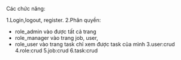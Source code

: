 Các chức năng: 

1.Login,logout, register.
2.Phân quyền:
 - role_admin vào được tất cả trang
 - role_manager vào trang job, user,
 - role_user vào trang task chỉ xem được task của mình
3.user:crud
4.role:crud
5.job:crud
6.task:crud 
